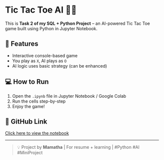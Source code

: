 # Tic Tac Toe AI 🎯🤖

This is **Task 2 of my SQL + Python Project** – an AI-powered Tic Tac Toe game built using Python in Jupyter Notebook.

## 📌 Features
- Interactive console-based game
- You play as `X`, AI plays as `O`
- AI logic uses basic strategy (can be enhanced)

## 💻 How to Run
1. Open the `.ipynb` file in Jupyter Notebook / Google Colab
2. Run the cells step-by-step
3. Enjoy the game!

## 🔗 GitHub Link
[Click here to view the notebook](link-to-your-repo)

---

> 💡 Project by **Mamatha** | For resume + learning | #Python #AI #MiniProject
